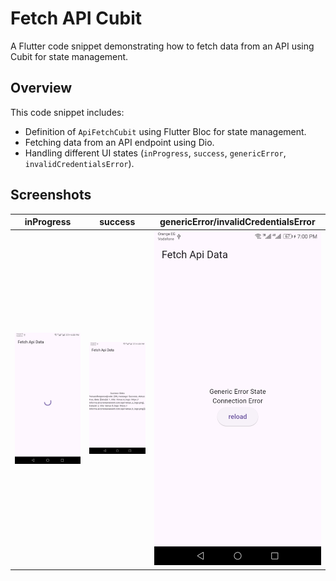 # Fetch API Cubit

A Flutter code snippet demonstrating how to fetch data from an API using Cubit for state management.

## Overview

This code snippet includes:

- Definition of `ApiFetchCubit` using Flutter Bloc for state management.
- Fetching data from an API endpoint using Dio.
- Handling different UI states (`inProgress`, `success`, `genericError`, `invalidCredentialsError`).


## Screenshots

| inProgress  | success  | genericError/invalidCredentialsError |
|:------------------------------------:|:------------------------------------:|:------------------------------------:|
| ![Screenshot 1](fetch_api_cubit/screen_shots/Screenshot_1.jpg) | ![Screenshot 2](fetch_api_cubit/screen_shots/Screenshot_2.jpg) | ![Screenshot 3](fetch_api_cubit/screen_shots/Screenshot_3.jpg) |
